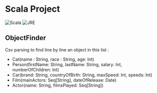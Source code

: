 # Scala Project
![Scala](https://img.shields.io/badge/Scala-2.12-blue.svg)
![JRE](https://img.shields.io/badge/JRE-1.8-green.svg)

## ObjectFinder
Csv parsing to find line by line an object in this list :
- Cat(name : String, race : String, age: Int)
- Person(firstName: String, lastName: String, salary: Int, numberOfChildren: Int)
- Car(brand: String, countryOfBirth: String, maxSpeed: Int, speeds: Int)
- Film(mainActors: Seq[String], dateOfRelease: Date)
- Actor(name: String, filmsPlayed: Seq[String])
